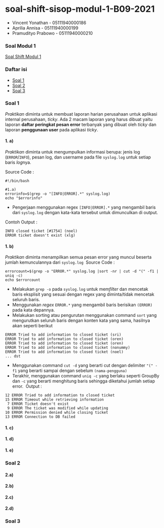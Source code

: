# soal-shift-sisop-modul-1-B09-2021

* Vincent Yonathan    - 05111940000186
* Aprilia Annisa      - 05111940000199
* Pramudityo Prabowo  - 05111940000210

### Soal Modul 1
[Soal Shift Modul 1](https://docs.google.com/document/d/1T3Y4o2lt5JvLTHdgzA5vRBQ0QYempbC5z-jcDAjela0/edit)

### Daftar isi
* [Soal 1](#soal-1)
* [Soal 2](#soal-2)
* [Soal 3](#soal-3)


### Soal 1
*Praktikan* diminta untuk membuat laporan harian perusahaan untuk aplikasi internal perusahaan, *ticky*. Ada 2 macam laporan yang harus dibuat yaitu laporan **daftar peringkat pesan error** terbanyak yang dibuat oleh *ticky* dan laporan **penggunaan user** pada aplikasi *ticky*.  

#### 1. a)
*Praktikan* diminta untuk mengumpulkan informasi berupa: jenis log (`ERROR`/`INFO`), pesan log, dan username pada file `syslog.log` untuk setiap baris *log*nya.&nbsp;

Source Code :
```
#!/bin/bash

#1.a)
errorinfo=$(grep -o "[INFO|ERROR].*" syslog.log)
echo "$errorinfo"
```
- Pengerjaan menggunakan regex `[INFO|ERROR].*` yang mengambil baris dari `syslog.log` dengan kata-kata tersebut untuk dimunculkan di output.  

Contoh Output :
```
INFO closed ticket [#1754] (noel)
ERROR ticket doesn't exist (xlg)
```

#### 1. b)
*Praktikan* diminta menampilkan semua pesan error yang muncul beserta jumlah kemunculannya dari `syslog.log`&nbsp;
Source Code :
```
errorcount=$(grep -o "ERROR.*" syslog.log |sort -nr | cut -d "(" -f1 | uniq -c)
echo $errorcount
```
- Melakukan `grep -o` pada `syslog.log` untuk mem*filter* dan mencetak baris eksplisit yang sesuai dengan regex yang diminta/tidak mencetak seluruh baris.
- Menggunakan *regex* `ERROR.*` yang mengambil baris berisikan `(ERROR)` pada kata depannya.
- Melakukan sorting atau pengurutan menggunakan command `sort` yang mengurutkan seluruh baris dengan konten kata yang sama, hasilnya akan seperti berikut
```
ERROR Tried to add information to closed ticket (sri)
ERROR Tried to add information to closed ticket (oren)
ERROR Tried to add information to closed ticket (oren)
ERROR Tried to add information to closed ticket (nonummy)
ERROR Tried to add information to closed ticket (noel)
... dst
```
- Menggunakan command `cut -d` yang berarti cut dengan delimiter `"(" -f1` yang berarti sampai dengan sebelum `(nama-pengguna)`
- Terakhir, menggunakan command `uniq -c` yang berlaku seperti GroupBy dan `-c` yang berarti menghitung baris sehingga diketahui jumlah setiap error.&nbsp;
Output :
```
12 ERROR Tried to add information to closed ticket 
15 ERROR Timeout while retrieving information 
 7 ERROR Ticket doesn't exist 
 9 ERROR The ticket was modified while updating 
10 ERROR Permission denied while closing ticket 
13 ERROR Connection to DB failed 
```

#### 1. c)

#### 1. d)

#### 1. e)


### Soal 2
#### 2.a)

#### 2.b)

#### 2.c)

#### 2.d)


### Soal 3
